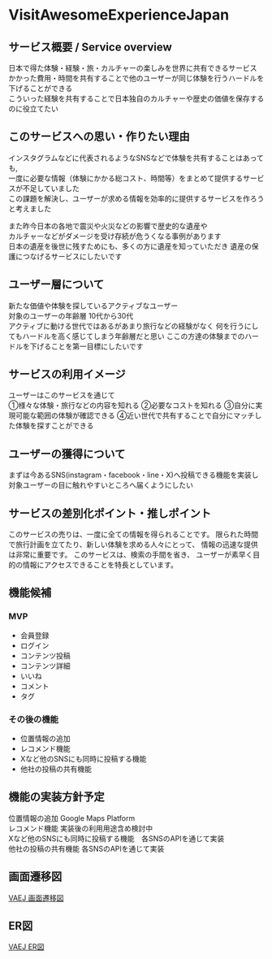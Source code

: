 # VisitAwesomeExperienceJapan

## サービス概要 / Service overview
日本で得た体験・経験・旅・カルチャーの楽しみを世界に共有できるサービス    
かかった費用・時間を共有することで他のユーザーが同じ体験を行うハードルを下げることができる    
こういった経験を共有することで日本独自のカルチャーや歴史の価値を保存するのに役立てたい    

## このサービスへの思い・作りたい理由
インスタグラムなどに代表されるようなSNSなどで体験を共有することはあっても,    
一度に必要な情報（体験にかかる総コスト、時間等）をまとめて提供するサービスが不足していました    
この課題を解決し、ユーザーが求める情報を効率的に提供するサービスを作ろうと考えました     

また昨今日本の各地で震災や火災などの影響で歴史的な遺産や    
カルチャーなどがダメージを受け存続が危うくなる事例があります    
日本の遺産を後世に残すためにも、多くの方に遺産を知っていただき
遺産の保護につなげるサービスにしたいです

## ユーザー層について
新たな価値や体験を探しているアクティブなユーザー    
対象のユーザーの年齢層 10代から30代   
アクティブに動ける世代ではあるがあまり旅行などの経験がなく
何を行うにしてもハードルを高く感じてしまう年齢層だと思い
ここの方達の体験までのハードルを下げることを第一目標にしたいです

## サービスの利用イメージ
ユーザーはこのサービスを通じて    
①様々な体験・旅行などの内容を知れる
②必要なコストを知れる
③自分に実現可能な範囲の体験が確認できる
④近い世代で共有することで自分にマッチした体験を探すことができる

## ユーザーの獲得について
まずは今あるSNS(instagram・facebook・line・X)へ投稿できる機能を実装し
対象ユーザーの目に触れやすいところへ届くようにしたい

## サービスの差別化ポイント・推しポイント
このサービスの売りは、一度に全ての情報を得られることです。
限られた時間で旅行計画を立てたり、新しい体験を求める人々にとって、 情報の迅速な提供は非常に重要です。
このサービスは、検索の手間を省き、 ユーザーが素早く目的の情報にアクセスできることを特長としています。

## 機能候補
### MVP
* 会員登録
* ログイン
* コンテンツ投稿
* コンテンツ詳細
* いいね
* コメント
* タグ

### その後の機能
* 位置情報の追加
* レコメンド機能
* Xなど他のSNSにも同時に投稿する機能
* 他社の投稿の共有機能

## 機能の実装方針予定
位置情報の追加 Google Maps Platform   
レコメンド機能 実装後の利用用途含め検討中   
Xなど他のSNSにも同時に投稿する機能　各SNSのAPIを通じて実装    
他社の投稿の共有機能 各SNSのAPIを通じて実装

## 画面遷移図
[VAEJ 画面遷移図](https://www.figma.com/file/Q4ikK8NSb2fQ31bqdwDKQe/VAEJ%E3%82%A4%E3%83%A1%E3%83%BC%E3%82%B8?type=design&node-id=0%3A1&mode=design&t=3qQUyqQMKxsFDmSw-1)

## ER図
[VAEJ ER図](https://app.diagrams.net/#G1UoNMHhBSxRdIYDfrtg_j3hLtrrZasPlY#%7B%22pageId%22%3A%22R2lEEEUBdFMjLlhIrx00%22%7D)
